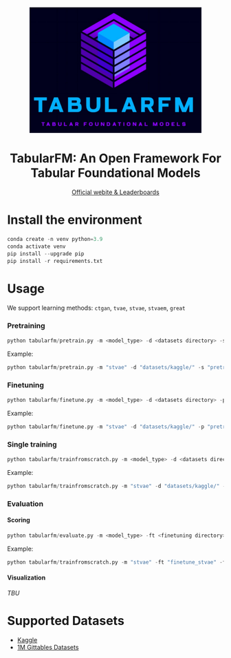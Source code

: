 

<div align="center">
<br/>
<p align="center">
    <img src="logo.jpeg" width=400>
</p>

<h1> TabularFM: An Open Framework For Tabular Foundational Models </h1>

<span><a href="https://tabularfm.github.io" target="_blank">Official webite & Leaderboards</a></span>
</div>

# Install the environment

```python
conda create -n venv python=3.9
conda activate venv
pip install --upgrade pip
pip install -r requirements.txt
```

# Usage

We support learning methods: `ctgan`, `tvae`, `stvae`, `stvaem`, `great`

### Pretraining
```python
python tabularfm/pretrain.py -m <model_type> -d <datasets directory> -s <save directory> -c <configuration file>
```

Example:
```python
python tabularfm/pretrain.py -m "stvae" -d "datasets/kaggle/" -s "pretrain_stvae/" -c "tabularfm/configs/stvae.yaml"
```


### Finetuning
```python
python tabularfm/finetune.py -m <model_type> -d <datasets directory> -p <pretrained model directory>  -s <save directory> -c <configuration file>
```

Example:
```python
python tabularfm/finetune.py -m "stvae" -d "datasets/kaggle/" -p "pretrain_stvae/" -s "finetune_stvae/" -c "tabularfm/configs/stvae.yaml"
```

### Single training
```python
python tabularfm/trainfromscratch.py -m <model_type> -d <datasets directory>  -s <save directory> -c <configuration file>
```

Example:
```python
python tabularfm/trainfromscratch.py -m "stvae" -d "datasets/kaggle/" -s "fromscratch_stvae/" -c "tabularfm/configs/stvae.yaml"
```

### Evaluation

#### Scoring
```python
python tabularfm/evaluate.py -m <model_type> -ft <finetuning directory> -fs <trainign from scratch directory> -d <datasets directory>  -s <save directory> -c <configuration file>
```

Example:
```python
python tabularfm/trainfromscratch.py -m "stvae" -ft "finetune_stvae" -fs "fromscratch_stvae" -d "datasets/kaggle/" -s "scores_stvae/" -c "tabularfm/configs/stvae.yaml"
```

#### Visualization
*TBU*

# Supported Datasets
* [Kaggle](https://drive.google.com/drive/folders/1HnRTMBbX9kTUiDZ4pjNSWaM5SJLUSULx?usp=drive_link)
* [1M Gittables Datasets](https://drive.google.com/file/d/10jBLjilKI5MJ_qXyDKxJFfN9ez9y9ydv/view?usp=drive_link)


<!-- # Note
* Set up directories before run the experiment
    * Create directory to store the result for each methods: `mkdir rs_<method_name>_<optional_info>/`
    * Inside the created directory, create directories for pretraining, finetune (val and test), singletrain (val and test)
    
* Change `SPLIT_INFO_PATH` to change the split information
    * For Kaggle datasets: `split_3sets.json`
    * For Gittables datasets: `split_3sets_gittables.json`
    
* Change `DATA_PATH` to change dataset directory
* In pretraining, if the training is interrupted, set `RESUME_TRAINING` to True before re-run the script


# Original TVAE
## Pretraining
* `python pretrain_oritvae`

## Finetuning
* `python finetune_oritvae.py`

## Single training
* `python singletrain_oritvae.py`

## Evaluate
* `python evaluate_syndata_oritvae.py`

## Report
* Clone `report_template.ipynb` and set name
* Replace `FINETUNE_PATH` and `SINGLETRAIN_PATH`
* Replace `VAL_SCORE_PATH` and `TEST_SCORE_PATH` to show the socres

# CustomTVAE (STVAE)
## Pretraining
* `python pretrain_v2`

## Finetuning
* `python finetune_v2.py`

## Single training
* `python singletrain_v2.py`

## Evaluate
* `python evaluate_syndata_v2.py`

## Report
* Clone `report_template.ipynb` and set name
* Replace `FINETUNE_PATH` and `SINGLETRAIN_PATH`
* Replace `VAL_SCORE_PATH` and `TEST_SCORE_PATH` to show the socres

# CustomTVAE with colname emebdding WITHOUT optimization (STVAE (M))
## Pretraining
* `python pretrain_tvae_wcolname_woopt.py`

## Finetuning
* `python finetune_tvae_wcolname_woopt.py`

## Single training
* `python singletrain_tvae_wcolname_woopt.py`

## Evaluate
* `python evaluate_syndata_tvae_wcolname_woopt.py`

## Report
* Clone `report_template.ipynb` and set name
* Replace `FINETUNE_PATH` and `SINGLETRAIN_PATH`
* Replace `VAL_SCORE_PATH` and `TEST_SCORE_PATH` to show the socres

# CustomTVAE with colname emebdding WITH optimization (STVAE (MO))
## Pretraining
* `python pretrain_tvae_wcolname.py`

## Finetuning
* `python finetune_tvae_wcolname.py`

## Single training
* `python singletrain_tvae_wcolname.py`

## Evaluate
* `python evaluate_syndata_tvae_wcolname.py`

## Report
* Clone `report_template.ipynb` and set name
* Replace `FINETUNE_PATH` and `SINGLETRAIN_PATH`
* Replace `VAL_SCORE_PATH` and `TEST_SCORE_PATH` to show the socres

# CTGAN
## Pretraining
* `python pretrain_ctgan.py`

## Finetuning
* `python finetune_ctgan.py`

## Single training
* `python singletrain_ctgan.py`

## Evaluate
* `python evaluate_syndata_ctgan.py`

## Report
* Clone `report_template_gan.ipynb` and set name
* Replace `FINETUNE_PATH` and `SINGLETRAIN_PATH`
* Replace `VAL_SCORE_PATH` and `TEST_SCORE_PATH` to show the socres

# GReaT (TBU) -->
